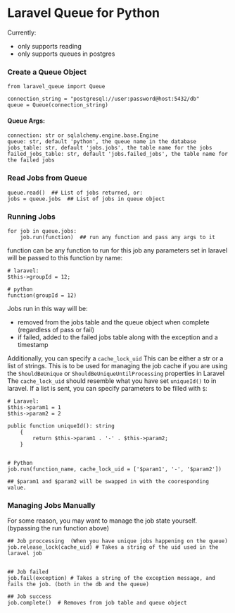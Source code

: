 # Laravel Queue for Python

Currently:

- only supports reading
- only supports queues in postgres

### Create a Queue Object

```
from laravel_queue import Queue

connection_string = "postgresql://user:password@host:5432/db"
queue = Queue(connection_string)

```

#### Queue Args:
    connection: str or sqlalchemy.engine.base.Engine
    queue: str, default 'python', the queue name in the database
    jobs_table: str, default 'jobs.jobs', the table name for the jobs
    failed_jobs_table: str, default 'jobs.failed_jobs', the table name for the failed jobs


### Read Jobs from Queue
```
queue.read()  ## List of jobs returned, or:
jobs = queue.jobs  ## List of jobs in queue object
```

### Running Jobs
```
for job in queue.jobs:
    job.run(function)  ## run any function and pass any args to it
```
function can be any function to run for this job
any parameters set in laravel will be passed to this function by name:
```
# laravel:
$this->groupId = 12;

# python
function(groupId = 12)
```

Jobs run in this way will be:
- removed from the jobs table and the queue object when complete (regardless of pass or fail)
- if failed, added to the failed jobs table along with the exception and a timestamp


Additionally, you can specify a `cache_lock_uid`
This can be either a str or a list of strings.
This is to be used for managing the job cache if you are using the `ShouldBeUnique` or `ShouldBeUniqueUntilProcessing` properties in Laravel
The `cache_lock_uid` should resemble what you have set `uniqueId()` to in laravel.
If a list is sent, you can specify parameters to be filled with `$`:

```
# Laravel:
$this->param1 = 1
$this->param2 = 2

public function uniqueId(): string
    {
        return $this->param1 . '-' . $this->param2;
    }


# Python
job.run(function_name, cache_lock_uid = ['$param1', '-', '$param2'])

## $param1 and $param2 will be swapped in with the cooresponding value.

```




### Managing Jobs Manually
For some reason, you may want to manage the job state yourself. (bypassing the run function above)

```
## Job proccessing  (When you have unique jobs happening on the queue)
job.release_lock(cache_uid) # Takes a string of the uid used in the laravel job


## Job failed
job.fail(exception) # Takes a string of the exception message, and fails the job. (both in the db and the queue)

## Job success
job.complete()  # Removes from job table and queue object
```
